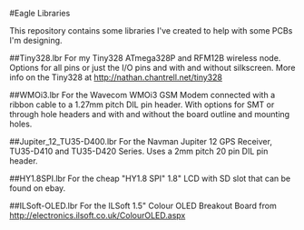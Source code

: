 #Eagle Libraries

This repository contains some libraries I've created to help with some PCBs I'm designing.

##Tiny328.lbr
For my Tiny328 ATmega328P and RFM12B wireless node. Options for all pins or just the I/O pins and with and without silkscreen.
More info on the Tiny328 at http://nathan.chantrell.net/tiny328

##WMOi3.lbr
For the Wavecom WMOi3 GSM Modem connected with a ribbon cable to a 1.27mm pitch DIL pin header. With options for SMT or through hole headers and with and without the board outline and mounting holes.

##Jupiter_12_TU35-D400.lbr
For the Navman Jupiter 12 GPS Receiver, TU35-D410 and TU35-D420 Series. Uses a 2mm pitch 20 pin DIL pin header.

##HY1.8SPI.lbr
For the cheap "HY1.8 SPI" 1.8" LCD with SD slot that can be found on ebay.

##ILSoft-OLED.lbr
For the ILSoft 1.5" Colour OLED Breakout Board from http://electronics.ilsoft.co.uk/ColourOLED.aspx


